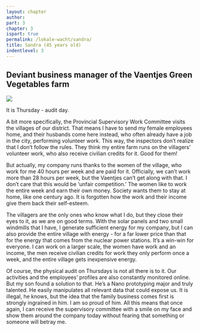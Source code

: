 ```yaml
---
layout: chapter
author: 
part: 3
chapter: 3
ispart: true
permalink: /lokale-wacht/sandra/
title: Sandra (45 years old)
indentlevel: 3
---
```


## Deviant business manager of the Vaentjes Green Vegetables farm

<a href="{{ site.baseurl }}/images/Sandra.jpg" data-lightbox="Sandra"><img src="{{ site.baseurl }}/images/Sandra.jpg"></a>

It is Thursday - audit day. 

A bit more specifically, the Provincial Supervisory Work Committee visits the villages of our district. That means I have to send my female employees home, and their husbands come here instead, who often already have a job in the city, performing volunteer work. This way, the inspectors don’t realize that I don’t follow the rules. They think my entire farm runs on the villagers’ volunteer work, who also receive civilian credits for it. Good for them! 

But actually, my company runs thanks to the women of the village, who work for me 40 hours per week and are paid for it. Officially, we can’t work more than 28 hours per week, but the Vaentjes can’t get along with that. I don’t care that this would be ‘unfair competition.’ The women like to work the entire week and earn their own money. Society wants them to stay at home, like one century ago. It is forgotten how the work and their income give them back their self-esteem. 

The villagers are the only ones who know what I do, but they close their eyes to it, as we are on good terms. With the solar panels and two small windmills that I have, I generate sufficient energy for my company, but I can also provide the entire village with energy - for a far lower price than that for the energy that comes from the nuclear power stations. It’s a win-win for everyone. I can work on a larger scale, the women have work and an income, the men receive civilian credits for work they only perform once a week, and the entire village gets inexpensive energy. 

Of course, the physical audit on Thursdays is not all there is to it. Our activities and the employees’ profiles are also constantly monitored online. But my son found a solution to that. He’s a Nano prototyping major and truly talented. He easily manipulates all relevant data that could expose us. It is illegal, he knows, but the idea that the family business comes first is strongly ingrained in him. I am so proud of him. All this means that once again, I can receive the supervisory committee with a smile on my face and show them around the company today without fearing that something or someone will betray me.
